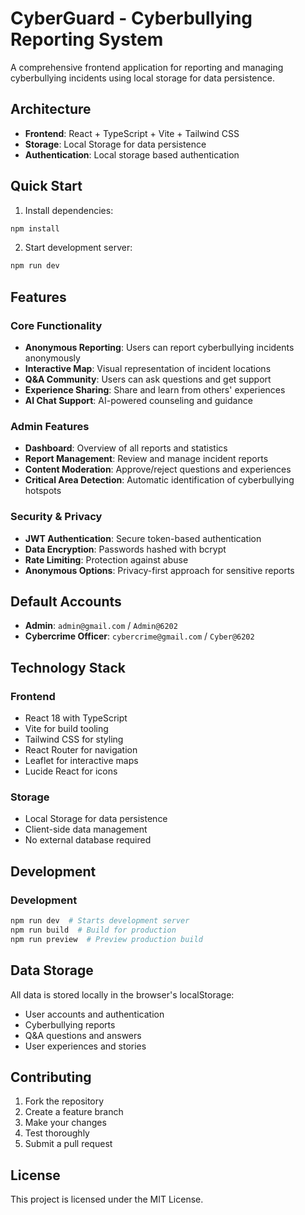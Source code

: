 # CyberGuard - Cyberbullying Reporting System

A comprehensive frontend application for reporting and managing cyberbullying incidents using local storage for data persistence.

## Architecture

- **Frontend**: React + TypeScript + Vite + Tailwind CSS
- **Storage**: Local Storage for data persistence
- **Authentication**: Local storage based authentication

## Quick Start

1. Install dependencies:
```bash
npm install
```

2. Start development server:
```bash
npm run dev
```

## Features

### Core Functionality
- **Anonymous Reporting**: Users can report cyberbullying incidents anonymously
- **Interactive Map**: Visual representation of incident locations
- **Q&A Community**: Users can ask questions and get support
- **Experience Sharing**: Share and learn from others' experiences
- **AI Chat Support**: AI-powered counseling and guidance

### Admin Features
- **Dashboard**: Overview of all reports and statistics
- **Report Management**: Review and manage incident reports
- **Content Moderation**: Approve/reject questions and experiences
- **Critical Area Detection**: Automatic identification of cyberbullying hotspots

### Security & Privacy
- **JWT Authentication**: Secure token-based authentication
- **Data Encryption**: Passwords hashed with bcrypt
- **Rate Limiting**: Protection against abuse
- **Anonymous Options**: Privacy-first approach for sensitive reports

## Default Accounts

- **Admin**: `admin@gmail.com` / `Admin@6202`
- **Cybercrime Officer**: `cybercrime@gmail.com` / `Cyber@6202`

## Technology Stack

### Frontend
- React 18 with TypeScript
- Vite for build tooling
- Tailwind CSS for styling
- React Router for navigation
- Leaflet for interactive maps
- Lucide React for icons

### Storage
- Local Storage for data persistence
- Client-side data management
- No external database required

## Development

### Development
```bash
npm run dev  # Starts development server
npm run build  # Build for production
npm run preview  # Preview production build
```

## Data Storage

All data is stored locally in the browser's localStorage:
- User accounts and authentication
- Cyberbullying reports
- Q&A questions and answers
- User experiences and stories

## Contributing

1. Fork the repository
2. Create a feature branch
3. Make your changes
4. Test thoroughly
5. Submit a pull request

## License

This project is licensed under the MIT License.